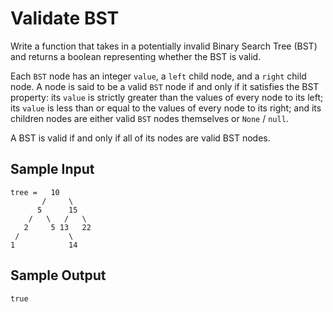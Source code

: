 # Validate BST
Write a function that takes in a potentially invalid Binary Search Tree (BST) and returns a boolean representing whether the BST is valid.

Each ```BST``` node has an integer ```value```, a ```left``` child node, and a ```right``` child node. A node is said to be a valid ```BST``` node if and only if it satisfies the BST property: its ```value``` is strictly greater than the values of every node to its left; its ```value``` is less than or equal to the values of every node to its right; and its children nodes are either valid ```BST``` nodes themselves or ```None``` / ```null```.

A BST is valid if and only if all of its nodes are valid BST nodes.
## Sample Input
```
tree =   10
       /     \
      5      15
    /   \   /   \
   2     5 13   22
 /           \
1            14
```
## Sample Output
```
true
```
